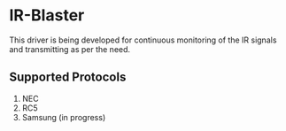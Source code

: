 # IR-Blaster
This driver is being developed for continuous monitoring of the IR signals and transmitting as per the need.

## Supported Protocols
1. NEC
2. RC5
3. Samsung (in progress)

